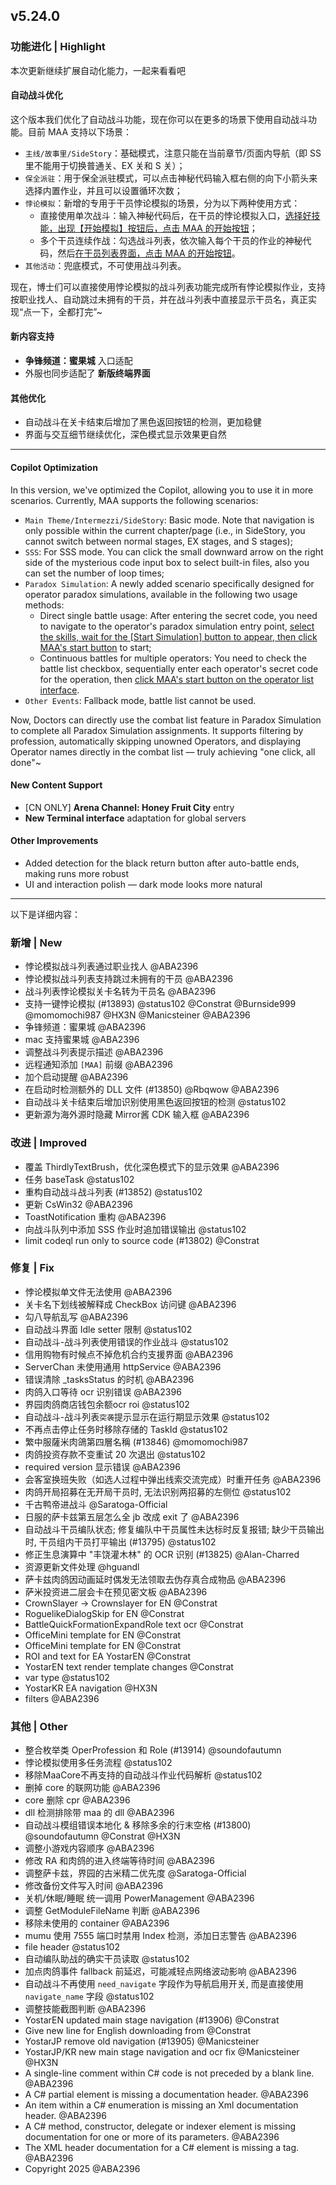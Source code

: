 ## v5.24.0

### 功能进化 | Highlight

本次更新继续扩展自动化能力，一起来看看吧

#### 自动战斗优化

这个版本我们优化了自动战斗功能，现在你可以在更多的场景下使用自动战斗功能。目前 MAA 支持以下场景：

* `主线/故事里/SideStory`：基础模式，注意只能在当前章节/页面内导航（即 SS 里不能用于切换普通关、EX 关和 S 关）；
* `保全派驻`：用于保全派驻模式，可以点击神秘代码输入框右侧的向下小箭头来选择内置作业，并且可以设置循环次数；
* `悖论模拟`：新增的专用于干员悖论模拟的场景，分为以下两种使用方式：
  * 直接使用单次战斗：输入神秘代码后，在干员的悖论模拟入口，<u>选择好技能，出现【开始模拟】按钮后，点击 MAA 的开始按钮</u>；
  * 多个干员连续作战：勾选战斗列表，依次输入每个干员的作业的神秘代码，然后<u>在干员列表界面，点击 MAA 的开始按钮</u>。
* `其他活动`：兜底模式，不可使用战斗列表。

现在，博士们可以直接使用悖论模拟的战斗列表功能完成所有悖论模拟作业，支持按职业找人、自动跳过未拥有的干员，并在战斗列表中直接显示干员名，真正实现“点一下，全都打完”~

#### 新内容支持

- **争锋频道：蜜果城** 入口适配
- 外服也同步适配了 **新版终端界面**

#### 其他优化

- 自动战斗在关卡结束后增加了黑色返回按钮的检测，更加稳健
- 界面与交互细节继续优化，深色模式显示效果更自然

----

#### Copilot Optimization

In this version, we've optimized the Copilot, allowing you to use it in more scenarios. Currently, MAA supports the following scenarios:

* `Main Theme/Intermezzi/SideStory`: Basic mode. Note that navigation is only possible within the current chapter/page (i.e., in SideStory, you cannot switch between normal stages, EX stages, and S stages);
* `SSS`: For SSS mode. You can click the small downward arrow on the right side of the mysterious code input box to select built-in files, also you can set the number of loop times;
* `Paradox Simulation`: A newly added scenario specifically designed for operator paradox simulations, available in the following two usage methods:
  * Direct single battle usage: After entering the secret code, you need to navigate to the operator's paradox simulation entry point, <u>select the skills, wait for the [Start Simulation] button to appear, then click MAA's start button</u> to start;
  * Continuous battles for multiple operators: You need to check the battle list checkbox, sequentially enter each operator's secret code for the operation, then <u>click MAA's start button on the operator list interface</u>.
* `Other Events`: Fallback mode, battle list cannot be used.

Now, Doctors can directly use the combat list feature in Paradox Simulation to complete all Paradox Simulation assignments. It supports filtering by profession, automatically skipping unowned Operators, and displaying Operator names directly in the combat list — truly achieving "one click, all done"~

#### New Content Support

- [CN ONLY] **Arena Channel: Honey Fruit City** entry  
- **New Terminal interface** adaptation for global servers  

#### Other Improvements

- Added detection for the black return button after auto-battle ends, making runs more robust  
- UI and interaction polish — dark mode looks more natural

----

以下是详细内容：

### 新增 | New

* 悖论模拟战斗列表通过职业找人 @ABA2396
* 悖论模拟战斗列表支持跳过未拥有的干员 @ABA2396
* 战斗列表悖论模拟关卡名转为干员名 @ABA2396
* 支持一键悖论模拟 (#13893) @status102 @Constrat @Burnside999 @momomochi987 @HX3N @Manicsteiner @ABA2396
* 争锋频道：蜜果城 @ABA2396
* mac 支持蜜果城 @ABA2396
* 调整战斗列表提示描述 @ABA2396
* 远程通知添加 `[MAA]` 前缀 @ABA2396
* 加个启动提醒 @ABA2396
* 在启动时检测额外的 DLL 文件 (#13850) @Rbqwow @ABA2396
* 自动战斗关卡结束后增加识别使用黑色返回按钮的检测 @status102
* 更新源为海外源时隐藏 Mirror酱 CDK 输入框 @ABA2396

### 改进 | Improved

* 覆盖 ThirdlyTextBrush，优化深色模式下的显示效果 @ABA2396
* 任务 baseTask @status102
* 重构自动战斗战斗列表 (#13852) @status102
* 更新 CsWin32 @ABA2396
* ToastNotification 重构 @ABA2396
* 向战斗队列中添加 SSS 作业时追加错误输出 @status102
* limit codeql run only to source code (#13802) @Constrat

### 修复 | Fix

* 悖论模拟单文件无法使用 @ABA2396
* 关卡名下划线被解释成 CheckBox 访问键 @ABA2396
* 勾八导航乱写 @ABA2396
* 自动战斗界面 Idle setter 限制 @status102
* 自动战斗-战斗列表使用错误的作业战斗 @status102
* 信用购物有时候点不掉危机合约支援界面 @ABA2396
* ServerChan 未使用通用 httpService @ABA2396
* 错误清除 _tasksStatus 的时机 @ABA2396
* 肉鸽入口等待 ocr 识别错误 @ABA2396
* 界园肉鸽商店钱包余额ocr roi @status102
* 自动战斗-战斗列表`突袭`提示显示在运行期显示效果 @status102
* 不再点击停止任务时移除存储的 TaskId @status102
* 繁中服薩米肉鴿第四層名稱 (#13846) @momomochi987
* 肉鸽投资存款不变重试 20 次退出 @status102
* required version 显示错误 @ABA2396
* 会客室换班失败（如选人过程中弹出线索交流完成）时重开任务 @ABA2396
* 肉鸽开局招募在无开局干员时, 无法识别两招募的左侧位 @status102
* 千古鸭帝进战斗 @Saratoga-Official
* 日服的萨卡兹第五层怎么全 jb 改成 exit 了 @ABA2396
* 自动战斗干员编队状态; 修复编队中干员属性未达标时反复报错; 缺少干员输出时, 干员组内干员打平输出 (#13795) @status102
* 修正生息演算中 "丰饶灌木林" 的 OCR 识别 (#13825) @Alan-Charred
* 资源更新文件处理 @hguandl
* 萨卡兹肉鸽因动画延时偶发无法领取去伪存真合成物品 @ABA2396
* 萨米投资进二层会卡在预见密文板 @ABA2396
* CrownSlayer -> Crownslayer for EN @Constrat
* RoguelikeDialogSkip for EN @Constrat
* BattleQuickFormationExpandRole text ocr @Constrat
* OfficeMini template for EN @Constrat
* OfficeMini template for EN @Constrat
* ROI and text for EA YostarEN @Constrat
* YostarEN text render template changes @Constrat
* var type @status102
* YostarKR EA navigation @HX3N
* filters @ABA2396

### 其他 | Other

* 整合枚举类 OperProfession 和 Role (#13914) @soundofautumn
* 悖论模拟使用多任务流程 @status102
* 移除MaaCore不再支持的自动战斗作业代码解析 @status102
* 删掉 core 的联网功能 @ABA2396
* core 删除 cpr @ABA2396
* dll 检测排除带 maa 的 dll @ABA2396
* 自动战斗模组错误本地化 & 移除多余的行末空格 (#13800) @soundofautumn @Constrat @HX3N
* 调整小游戏内容顺序 @ABA2396
* 修改 RA 和肉鸽的进入终端等待时间 @ABA2396
* 调整萨卡兹，界园的古米精二优先度 @Saratoga-Official
* 修改备份文件写入时间 @ABA2396
* 关机/休眠/睡眠 统一调用 PowerManagement @ABA2396
* 调整 GetModuleFileName 判断 @ABA2396
* 移除未使用的 container @ABA2396
* mumu 使用 7555 端口时禁用 Index 检测，添加日志警告 @ABA2396
* file header @status102
* 自动编队助战的确实干员读取 @status102
* 加点肉鸽事件 fallback 前延迟，可能减轻点网络波动影响 @ABA2396
* 自动战斗不再使用 `need_navigate` 字段作为导航启用开关, 而是直接使用 `navigate_name` 字段 @status102
* 调整技能截图判断 @ABA2396
* YostarEN updated main stage navigation (#13906) @Constrat
* Give new line for English downloading from @Constrat
* YostarJP remove old navigation (#13905) @Manicsteiner
* YostarJP/KR new main stage navigation and ocr fix @Manicsteiner @HX3N
* A single-line comment within C# code is not preceded by a blank line. @ABA2396
* A C# partial element is missing a documentation header. @ABA2396
* An item within a C# enumeration is missing an Xml documentation header. @ABA2396
* A C# method, constructor, delegate or indexer element is missing documentation for one or more of its parameters. @ABA2396
* The XML header documentation for a C# element is missing a tag. @ABA2396
* Copyright 2025 @ABA2396
